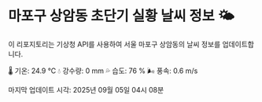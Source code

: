 
# 마포구 상암동 초단기 실황 날씨 정보 🌤️

이 리포지토리는 기상청 API를 사용하여 서울 마포구 상암동의 날씨 정보를 업데이트합니다. 

🌡️ 기온: 24.9 ℃
💧 강수량: 0 mm
💦 습도: 76 %
🌬️ 풍속: 0.6 m/s

마지막 업데이트 시각: 2025년 09월 05일 04시 08분    
